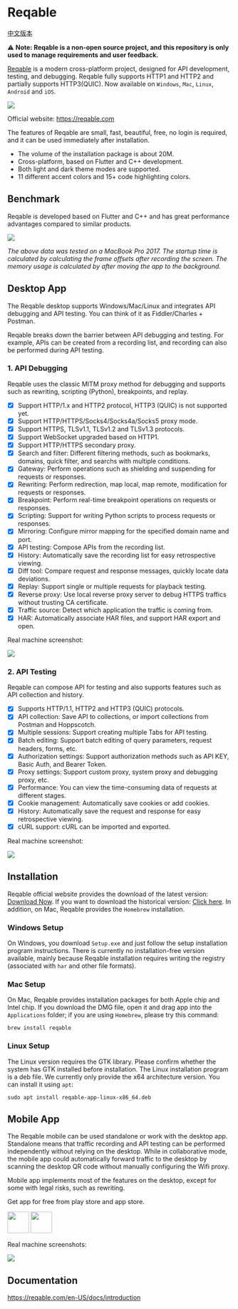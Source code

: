 # Reqable

[中文版本](./README_CN.md)

⚠️ **Note: Reqable is a non-open source project, and this repository is only used to manage requirements and user feedback.**

[Reqable](https://reqable.com/) is a modern cross-platform project, designed for API development, testing, and debugging. Reqable fully supports HTTP1 and HTTP2 and partially supports HTTP3(QUIC). Now available on `Windows`, `Mac`, `Linux`, `Android` and `iOS`.

![](./arts/products.webp)

Official website: https://reqable.com

The features of Reqable are small, fast, beautiful, free, no login is required, and it can be used immediately after installation.

- The volume of the installation package is about 20M.
- Cross-platform, based on Flutter and C++ development.
- Both light and dark theme modes are supported.
- 11 different accent colors and 15+ code highlighting colors.

## Benchmark

Reqable is developed based on Flutter and C++ and has great performance advantages compared to similar products.

![](./arts/benchmark_en_01.png)

*The above data was tested on a MacBook Pro 2017. The startup time is calculated by calculating the frame offsets after recording the screen. The memory usage is calculated by after moving the app to the background.*

## Desktop App

The Reqable desktop supports Windows/Mac/Linux and integrates API debugging and API testing. You can think of it as Fiddler/Charles + Postman.

Reqable breaks down the barrier between API debugging and testing. For example, APIs can be created from a recording list, and recording can also be performed during API testing.

### 1. API Debugging

Reqable uses the classic MITM proxy method for debugging and supports such as rewriting, scripting (Python), breakpoints, and replay.

- [x] Support HTTP/1.x and HTTP2 protocol, HTTP3 (QUIC) is not supported yet.
- [x] Support HTTP/HTTPS/Socks4/Socks4a/Socks5 proxy mode.
- [x] Support HTTPS, TLSv1.1, TLSv1.2 and TLSv1.3 protocols.
- [x] Support WebSocket upgraded based on HTTP1.
- [x] Support HTTP/HTTPS secondary proxy.
- [x] Search and filter: Different filtering methods, such as bookmarks, domains, quick filter, and searchs with multiple conditions.
- [x] Gateway: Perform operations such as shielding and suspending for requests or responses.
- [x] Rewriting: Perform redirection, map local, map remote, modification for requests or responses.
- [x] Breakpoint: Perform real-time breakpoint operations on requests or responses.
- [x] Scripting: Support for writing Python scripts to process requests or responses.
- [x] Mirroring: Configure mirror mapping for the specified domain name and port.
- [x] API testing: Compose APIs from the recording list.
- [x] History: Automatically save the recording list for easy retrospective viewing.
- [x] Diff tool: Compare request and response messages, quickly locate data deviations.
- [x] Replay: Support single or multiple requests for playback testing.
- [x] Reverse proxy: Use local reverse proxy server to debug HTTPS traffics without trusting CA certificate.
- [x] Traffic source: Detect which application the traffic is coming from.
- [x] HAR: Automatically associate HAR files, and support HAR export and open.

Real machine screenshot:

![](/arts/screenshot_en_01.png)

### 2. API Testing

Reqable can compose API for testing and also supports features such as API collection and history.

- [x] Supports HTTP/1.1, HTTP2 and HTTP3 (QUIC) protocols.
- [x] API collection: Save API to collections, or import collections from Postman and Hoppscotch.
- [x] Multiple sessions: Support creating multiple Tabs for API testing.
- [x] Batch editing: Support batch editing of query parameters, request headers, forms, etc.
- [x] Authorization settings: Support authorization methods such as API KEY, Basic Auth, and Bearer Token.
- [x] Proxy settings: Support custom proxy, system proxy and debugging proxy, etc.
- [x] Performance: You can view the time-consuming data of requests at different stages.
- [x] Cookie management: Automatically save cookies or add cookies.
- [x] History: Automatically save the request and response for easy retrospective viewing.
- [x] cURL support: cURL can be imported and exported.

Real machine screenshot:

![](/arts/screenshot_en_02.png)

## Installation

Reqable official website provides the download of the latest version: [Download Now](https://reqable.com/en-US/download). If you want to download the historical version: [Click here](https://github.com/reqable/reqable-app/releases). In addition, on Mac, Reqable provides the `Homebrew` installation.

### Windows Setup

On Windows, you download `Setup.exe` and just follow the setup installation program instructions. There is currently no installation-free version available, mainly because Reqable installation requires writing the registry (associated with `har` and other file formats).

### Mac Setup

On Mac, Reqable provides installation packages for both Apple chip and Intel chip. If you download the DMG file, open it and drag app into the `Applications` folder; if you are using `Homebrew`, please try this command:
```shell
brew install reqable
```

### Linux Setup

The Linux version requires the GTK library. Please confirm whether the system has GTK installed before installation. The Linux installation program is a deb file. We currently only provide the x64 architecture version. You can install it using `apt`:
```shell
sudo apt install reqable-app-linux-x86_64.deb
```

## Mobile App

The Reqable mobile can be used standalone or work with the desktop app. Standalone means that traffic recording and API testing can be performed independently without relying on the desktop. While in collaborative mode, the mobile app could automatically forward traffic to the desktop by scanning the desktop QR code without manually configuring the Wifi proxy.

Mobile app implements most of the features on the desktop, except for some with legal risks, such as rewriting.

Get app for free from play store and app store.

<a href="https://play.google.com/store/apps/details?id=com.reqable.android"><img src="arts/play_store.svg" height="48"></a>
<a href="https://apps.apple.com/app/id6473166828"><img src="arts/app_store.svg" height="48"></a>

Real machine screenshots:

![](/arts/screenshot_en_03.png)

## Documentation
https://reqable.com/en-US/docs/introduction
